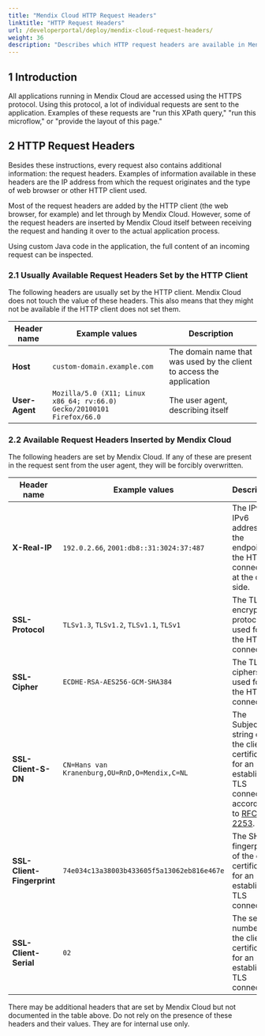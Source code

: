 ```yaml
---
title: "Mendix Cloud HTTP Request Headers"
linktitle: "HTTP Request Headers"
url: /developerportal/deploy/mendix-cloud-request-headers/
weight: 36
description: "Describes which HTTP request headers are available in Mendix Cloud."
---
```


## 1 Introduction

All applications running in Mendix Cloud are accessed using the HTTPS protocol. Using this protocol, a lot of individual requests are sent to the application. Examples of these requests are "run this XPath query," "run this microflow," or "provide the layout of this page."

## 2 HTTP Request Headers

Besides these instructions, every request also contains additional information: the request headers. Examples of information available in these headers are the IP address from which the request originates and the type of web browser or other HTTP client used.

Most of the request headers are added by the HTTP client (the web browser, for example) and let through by Mendix Cloud. However, some of the request headers are inserted by Mendix Cloud itself between receiving the request and handing it over to the actual application process.

Using custom Java code in the application, the full content of an incoming request can be inspected.

### 2.1 Usually Available Request Headers Set by the HTTP Client

The following headers are usually set by the HTTP client. Mendix Cloud does not touch the value of these headers. This also means that they might not be available if the HTTP client does not set them.

| Header name                                 | Example values                                             | Description |
| ------------------------------------------- | ------------------------------------------------------------ | ------------------------------------------------------------ |
| **Host**                                    | `custom-domain.example.com`                                  | The domain name that was used by the client to access the application |
| **User-Agent**                              | `Mozilla/5.0 (X11; Linux x86_64; rv:66.0) Gecko/20100101 Firefox/66.0` | The user agent, describing itself |

### 2.2 Available Request Headers Inserted by Mendix Cloud

The following headers are set by Mendix Cloud. If any of these are present in the request sent from the user agent, they will be forcibly overwritten.

| Header name                                 | Example values                                             | Description
| ------------------------------------------- | ------------------------------------------------------------ | ------------------------------------------------------------ |
| **X-Real-IP**                               | `192.0.2.66`, `2001:db8::31:3024:37:487`                     | The IPv4 or IPv6 address of the endpoint of the HTTP connection at the client side. |
| **SSL-Protocol**                            | `TLSv1.3`, `TLSv1.2`, `TLSv1.1`, `TLSv1`                     | The TLS encryption protocol used for the HTTPS connection. |
| **SSL-Cipher**                              | `ECDHE-RSA-AES256-GCM-SHA384`                                | The TLS ciphers used for the HTTPS connection. |
| **SSL-Client-S-DN**                         | `CN=Hans van Kranenburg,OU=RnD,O=Mendix,C=NL`                | The Subject DN string of the client certificate for an established TLS connection according to [RFC 2253](https://tools.ietf.org/html/rfc2253). |
| **SSL-Client-Fingerprint**                  | `74e034c13a38003b433605f5a13062eb816e467e`                   | The SHA1 fingerprint of the client certificate for an established TLS connection. |
| **SSL-Client-Serial**                       | `02`                                                         | The serial number of the client certificate for an established TLS connection. |

There may be additional headers that are set by Mendix Cloud but not documented in the table above. Do not rely on the presence of these headers and their values. They are for internal use only.

